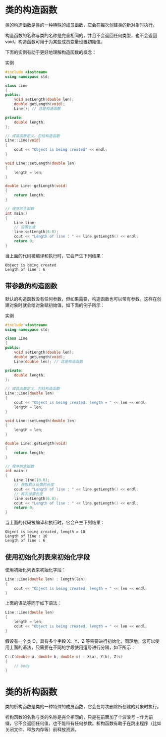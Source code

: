# 类的构造函数

类的构造函数是类的一种特殊的成员函数，它会在每次创建类的新对象时执行。

构造函数的名称与类的名称是完全相同的，并且不会返回任何类型，也不会返回 void。构造函数可用于为某些成员变量设置初始值。

下面的实例有助于更好地理解构造函数的概念：

实例
```c++
#include <iostream>
using namespace std;

class Line
{
public:
    void setLength(double len);
    double getLength(void);
    Line(); // 这是构造函数

private:
    double length;
};

// 成员函数定义，包括构造函数
Line::Line(void)
{
    cout << "Object is being created" << endl;
}

void Line::setLength(double len)
{
    length = len;
}

double Line::getLength(void)
{
    return length;
}

// 程序的主函数
int main()
{
    Line line;
    // 设置长度
    line.setLength(6.0);
    cout << "Length of line : " << line.getLength() << endl;
    return 0;
}
```
当上面的代码被编译和执行时，它会产生下列结果：

    Object is being created
    Length of line : 6

## 带参数的构造函数

默认的构造函数没有任何参数，但如果需要，构造函数也可以带有参数。这样在创建对象时就会给对象赋初始值，如下面的例子所示：

实例
```c++
#include <iostream>
using namespace std;

class Line
{
public:
    void setLength(double len);
    double getLength(void);
    Line(double len); // 这是构造函数

private:
    double length;
};

// 成员函数定义，包括构造函数
Line::Line(double len)
{
    cout << "Object is being created, length = " << len << endl;
    length = len;
}

void Line::setLength(double len)
{
    length = len;
}

double Line::getLength(void)
{
    return length;
}

// 程序的主函数
int main()
{
    Line line(10.0);
    // 获取默认设置的长度
    cout << "Length of line : " << line.getLength() << endl;
    // 再次设置长度
    line.setLength(6.0);
    cout << "Length of line : " << line.getLength() << endl;
    return 0;
}
```

当上面的代码被编译和执行时，它会产生下列结果：

    Object is being created, length = 10
    Length of line : 10
    Length of line : 6

## 使用初始化列表来初始化字段

使用初始化列表来初始化字段：
```c++
Line::Line(double len) : length(len)
{
    cout << "Object is being created, length = " << len << endl;
}
```
上面的语法等同于如下语法：
```c++
Line::Line(double len)
{
    length = len;
    cout << "Object is being created, length = " << len << endl;
}
```
假设有一个类 C，具有多个字段 X、Y、Z 等需要进行初始化，同理地，您可以使用上面的语法，只需要在不同的字段使用逗号进行分隔，如下所示：
```c++
C::C(double a, double b, double c) : X(a), Y(b), Z(c)
{
    // body
}
```

# 类的析构函数

类的析构函数是类的一种特殊的成员函数，它会在每次删除所创建的对象时执行。

析构函数的名称与类的名称是完全相同的，只是在前面加了个波浪号 `~` 作为前缀，它不会返回任何值，也不能带有任何参数。析构函数有助于在跳出程序（比如关闭文件、释放内存等）前释放资源。